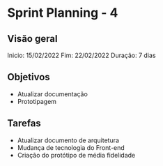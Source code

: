 # Sprint Planning - 4

## Visão geral

Inicio: 15/02/2022
Fim: 22/02/2022
Duração: 7 dias

## Objetivos

* Atualizar documentação
* Prototipagem

## Tarefas

* Atualizar documento de arquitetura
* Mudança de tecnologia do Front-end
* Criação do protótipo de média fidelidade
